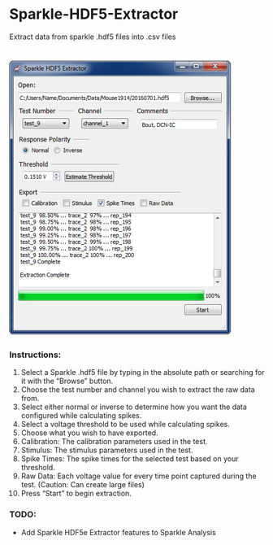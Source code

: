 # Sparkle-HDF5-Extractor
Extract data from sparkle .hdf5 files into .csv files

![alt tag](https://raw.githubusercontent.com/portfors-lab/Sparkle-HDF5-Extractor/master/SparkleHDF5Extractor.png "Main Window")
======

### Instructions:
1. Select a Sparkle .hdf5 file by typing in the absolute path or searching for it with the “Browse” button.
2. Choose the test number and channel you wish to extract the raw data from.
3. Select either normal or inverse to determine how you want the data configured while calculating spikes.
4. Select a voltage threshold to be used while calculating spikes.
5. Choose what you wish to have exported.
6. Calibration: The calibration parameters used in the test.
7. Stimulus: The stimulus parameters used in the test.
8. Spike Times: The spike times for the selected test based on your threshold.
9. Raw Data: Each voltage value for every time point captured during the test. (Caution: Can create large files)
10. Press “Start” to begin extraction.

### TODO:
* Add Sparkle HDF5e Extractor features to Sparkle Analysis
